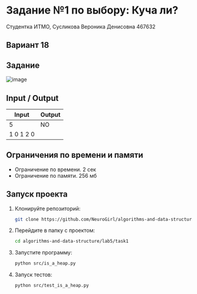# Задание №1 по выбору: Куча ли?
Студентка ИТМО, Сусликова Вероника Денисовна 467632

## Вариант 18

## Задание 

![image](https://github.com/user-attachments/assets/766bc123-08eb-45ba-8279-82cc468141f6)

## Input / Output 

| Input    | Output   |
|----------|----------|
|5         |NO        |
|1 0 1 2 0 |          |

## Ограничения по времени и памяти

- Ограничение по времени. 2 сек
- Ограничение по памяти. 256 мб

## Запуск проекта
1. Клонируйте репозиторий:
   ```bash
   git clone https://github.com/NeuroGirl/algorithms-and-data-structure.git
   ```
2. Перейдите в папку с проектом:
   ```bash
   cd algorithms-and-data-structure/lab5/task1
   
3. Запустите программу:
   ```bash
   python src/is_a_heap.py
   ```

4. Запуск тестов:
   ```bash
   python src/test_is_a_heap.py
   ```
